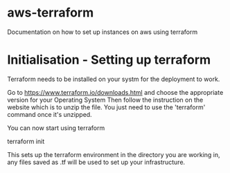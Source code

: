 # aws-terraform
Documentation on how to set up instances on aws using terraform

# Initialisation - Setting up terraform
Terraform needs to be installed on your systm for the deployment to work.

Go to https://www.terraform.io/downloads.html and choose the appropriate version for your Operating System
Then follow the instruction on the website which is to unzip the file. You just need to use the 'terraform' command once it's unzipped.

You can now start using terraform

 terraform init
 
This sets up the terraform environment in the directory you are working in, any files saved as .tf will be used to set up your infrastructure.
